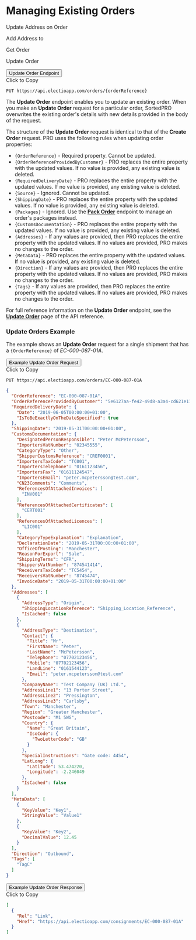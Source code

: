 # Managing Existing Orders

Update Address on Order

Add Address to 

Get Order

Update Order

<div class="tab">
    <button class="staticTabButton">Update Order Endpoint</button>
    <div class="copybutton" onclick="CopyToClipboard('updateOrdEndpoint')">Click to Copy</div>
</div>

<div id="updateOrdEndpoint" class="staticTabContent" onclick="CopyToClipboard('updateOrdEndpoint')">

```
PUT https://api.electioapp.com/orders/{orderReference}
```

</div>

The **Update Order** endpoint enables you to update an existing order. When you make an **Update Order** request for a particular order, SortedPRO overwrites the existing order's details with new details provided in the body of the request.

The structure of the **Update Order** request is identical to that of the **Create Order** request. PRO uses the following rules when updating order properties:

* `{OrderReference}` - Required property. Cannot be updated.
* `{OrderReferenceProvidedByCustomer}` - PRO replaces the entire property with the updated values. If no value is provided, any existing value is deleted.
* `{RequiredDeliveryDate}` - PRO replaces the entire property with the updated values. If no value is provided, any existing value is deleted.
* `{Source}` - Ignored. Cannot be updated.
* `{ShippingDate}` - PRO replaces the entire property with the updated values. If no value is provided, any existing value is deleted.
* `{Packages}` - Ignored. Use the **[Pack Order](https://docs.electioapp.com/#/api/PackOrder)** endpoint to manage an order's packages instead.
* `{CustomsDocumentation}` - PRO replaces the entire property with the updated values. If no value is provided, any existing value is deleted.
* `{Addresses}`	- If any values are provided, then PRO replaces the entire property with the updated values. If no values are provided, PRO makes no changes to the order.
* `{MetaData}` - PRO replaces the entire property with the updated values. If no value is provided, any existing value is deleted.
* `{Direction}` - If any values are provided, then PRO replaces the entire property with the updated values. If no values are provided, PRO makes no changes to the order.
* `{Tags}` - If any values are provided, then PRO replaces the entire property with the updated values. If no values are provided, PRO makes no changes to the order.

<aside class="note">
  For full reference information on the <strong>Update Order</strong> endpoint, see the <strong><a href="https://docs.electioapp.com/#/api/UpdateOrder">Update Order</a></strong> page of the API reference.
</aside>

### Update Orders Example

The example shows an  **Update Order** request for a single shipment that has a `{OrderReference}` of _EC-000-087-01A_.  

<div class="tab">
    <button class="staticTabButton">Example Update Order Request</button>
    <div class="copybutton" onclick="CopyToClipboard('updateOrdRequest')">Click to Copy</div>
</div>

<div id="updateOrdRequest" class="staticTabContent" onclick="CopyToClipboard('updateOrdRequest')">

```
PUT https://api.electioapp.com/orders/EC-000-087-01A
```

```json
{
  "OrderReference": "EC-000-087-01A",
  "OrderReferenceProvidedByCustomer": "5e6127aa-fe42-49d8-a3a4-cd621e11b9ea",
  "RequiredDeliveryDate": {
    "Date": "2019-06-05T00:00:00+01:00",
    "IsToBeExactlyOnTheDateSpecified": true
  },
  "ShippingDate": "2019-05-31T00:00:00+01:00",
  "CustomsDocumentation": {
    "DesignatedPersonResponsible": "Peter McPetersson",
    "ImportersVatNumber": "02345555",
    "CategoryType": "Other",
    "ShipperCustomsReference": "CREF0001",
    "ImportersTaxCode": "TC001",
    "ImportersTelephone": "0161123456",
    "ImportersFax": "01611124547",
    "ImportersEmail": "peter.mcpetersson@test.com",
    "CN23Comments": "Comments",
    "ReferencesOfAttachedInvoices": [
      "INV001"
    ],
    "ReferencesOfAttachedCertificates": [
      "CERT001"
    ],
    "ReferencesOfAttachedLicences": [
      "LIC001"
    ],
    "CategoryTypeExplanation": "Explanation",
    "DeclarationDate": "2019-05-31T00:00:00+01:00",
    "OfficeOfPosting": "Manchester",
    "ReasonForExport": "Sale",
    "ShippingTerms": "CFR",
    "ShippersVatNumber": "874541414",
    "ReceiversTaxCode": "TC5454",
    "ReceiversVatNumber": "8745474",
    "InvoiceDate": "2019-05-31T00:00:00+01:00"
  },
  "Addresses": [
    {
      "AddressType": "Origin",
      "ShippingLocationReference": "Shipping_Location_Reference",
      "IsCached": false
    },
    {
      "AddressType": "Destination",
      "Contact": {
        "Title": "Mr",
        "FirstName": "Peter",
        "LastName": "McPetersson",
        "Telephone": "07702123456",
        "Mobile": "07702123456",
        "LandLine": "0161544123",
        "Email": "peter.mcpetersson@test.com"
      },
      "CompanyName": "Test Company (UK) Ltd.",
      "AddressLine1": "13 Porter Street",
      "AddressLine2": "Pressington",
      "AddressLine3": "Carlsby",
      "Town": "Manchester",
      "Region": "Greater Manchester",
      "Postcode": "M1 5WG",
      "Country": {
        "Name": "Great Britain",
        "IsoCode": {
          "TwoLetterCode": "GB"
        }
      },
      "SpecialInstructions": "Gate code: 4454",
      "LatLong": {
        "Latitude": 53.474220,
        "Longitude": -2.246049
      },
      "IsCached": false
    }
  ],
  "MetaData": [
    {
      "KeyValue": "Key1",
      "StringValue": "Value1"
    },
    {
      "KeyValue": "Key2",
      "DecimalValue": 12.45
    }
  ],
  "Direction": "Outbound",
  "Tags": [
    "TagC"
  ]
}
```

</div>

<div class="tab">
    <button class="staticTabButton">Example Update Order Response</button>
    <div class="copybutton" onclick="CopyToClipboard('updateOrdResponse')">Click to Copy</div>
</div>

<div id="updateOrdResponse" class="staticTabContent" onclick="CopyToClipboard('updateOrdResponse')">

```json
[
  {
    "Rel": "Link",
    "Href": "https://api.electioapp.com/consignments/EC-000-087-01A"
  }
]
```

</div>


<script src="../../scripts/requesttabs.js"></script>
<script src="../../scripts/responsetabs.js"></script>
<script src="../../scripts/copy.js"></script>